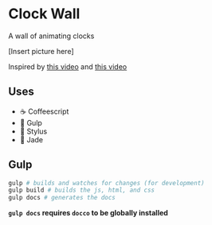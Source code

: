 # Clock Wall

A wall of animating clocks

[Insert picture here]

Inspired by [this video](https://www.youtube.com/watch?v=FNxiFOUKpZ4) and [this video](https://www.youtube.com/watch?v=XdaKTnqotbE)

## Uses
- :coffee: Coffeescript
- :tropical_fish: Gulp
- :lipstick: Stylus
- :gem: Jade

## Gulp

```sh
gulp # builds and watches for changes (for development)
gulp build # builds the js, html, and css
gulp docs # generates the docs
```

**`gulp docs` requires `docco` to be globally installed**